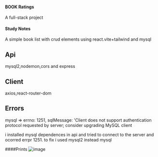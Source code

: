 
#### BOOK Ratings

A full-stack project

#### Study Notes

A simple book list with crud elements using react.vite+tailwind and mysql

## Api

mysql2,nodemon,cors and express

## Client

axios,react-router-dom

## Errors

mysql => errno: 1251, sqlMessage: 'Client does not support authentication protocol requested by server; consider upgrading MySQL client

i installed mysql dependences in api and tried to connect to the server and ocorred errpr 1251. 
to fix i used mysql2  instead mysql

####Prints
![image](https://github.com/user-attachments/assets/041f6f85-c025-4363-b21c-6641b489ff1a)
